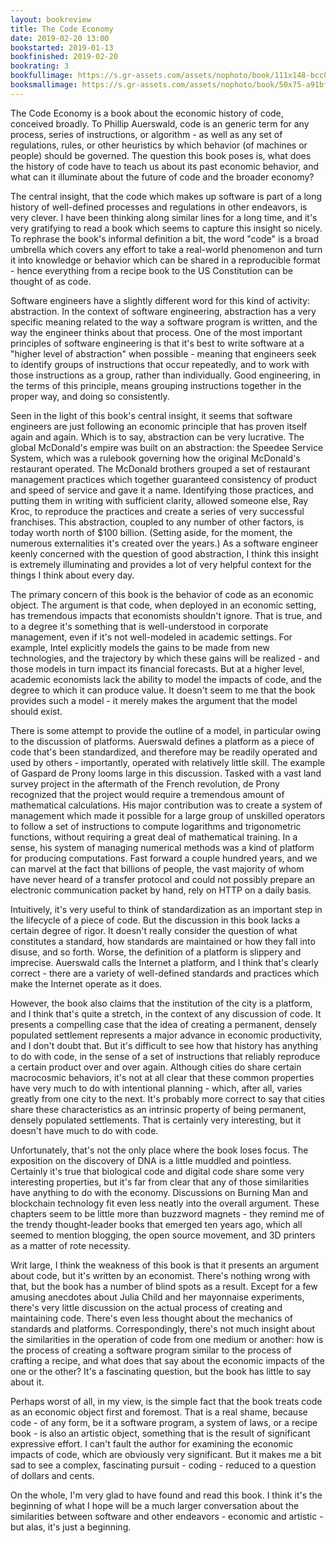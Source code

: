 ```yaml
---
layout: bookreview
title: The Code Economy
date: 2019-02-20 13:00
bookstarted: 2019-01-13
bookfinished: 2019-02-20
bookrating: 3
bookfullimage: https://s.gr-assets.com/assets/nophoto/book/111x148-bcc042a9c91a29c1d680899eff700a03.png
booksmallimage: https://s.gr-assets.com/assets/nophoto/book/50x75-a91bf249278a81aabab721ef782c4a74.png
---
```


The Code Economy is a book about the economic history of code, conceived broadly. To Phillip Auerswald, code is an generic term for any process, series of instructions, or algorithm - as well as any set of regulations, rules, or other heuristics by which behavior (of machines or people) should be governed. The question this book poses is, what does the history of code have to teach us about its past economic behavior, and what can it illuminate about the future of code and the broader economy?



The central insight, that the code which makes up software is part of a long history of well-defined processes and regulations in other endeavors, is very clever. I have been thinking along similar lines for a long time, and it's very gratifying to read a book which seems to capture this insight so nicely. To rephrase the book's informal definition a bit, the word "code" is a broad umbrella which covers any effort to take a real-world phenomenon and turn it into knowledge or behavior which can be shared in a reproducible format - hence everything from a recipe book to the US Constitution can be thought of as code.



Software engineers have a slightly different word for this kind of activity: abstraction. In the context of software engineering, abstraction has a very specific meaning related to the way a software program is written, and the way the engineer thinks about that process. One of the most important principles of software engineering is that it's best to write software at a "higher level of abstraction" when possible - meaning that engineers seek to identify groups of instructions that occur repeatedly, and to work with those instructions as a group, rather than individually. Good engineering, in the terms of this principle, means grouping instructions together in the proper way, and doing so consistently.



Seen in the light of this book's central insight, it seems that software engineers are just following an economic principle that has proven itself again and again. Which is to say, abstraction can be very lucrative. The global McDonald's empire was built on an abstraction: the Speedee Service System, which was a rulebook governing how the original McDonald's restaurant operated. The McDonald brothers grouped a set of restaurant management practices which together guaranteed consistency of product and speed of service and gave it a name. Identifying those practices, and putting them in writing with sufficient clarity, allowed someone else, Ray Kroc, to reproduce the practices and create a series of very successful franchises. This abstraction, coupled to any number of other factors, is today worth north of $100 billion. (Setting aside, for the moment, the numerous externalities it's created over the years.) As a software engineer keenly concerned with the question of good abstraction, I think this insight is extremely illuminating and provides a lot of very helpful context for the things I think about every day.



The primary concern of this book is the behavior of code as an economic object. The argument is that code, when deployed in an economic setting, has tremendous impacts that economists shouldn't ignore. That is true, and to a degree it's something that is well-understood in corporate management, even if it's not well-modeled in academic settings. For example, Intel explicitly models the gains to be made from new technologies, and the trajectory by which these gains will be realized - and those models in turn impact its financial forecasts. But at a higher level, academic economists lack the ability to model the impacts of code, and the degree to which it can produce value. It doesn't seem to me that the book provides such a model - it merely makes the argument that the model should exist.



There is some attempt to provide the outline of a model, in particular owing to the discussion of platforms. Auerswald defines a platform as a piece of code that's been standardized, and therefore may be readily operated and used by others - importantly, operated with relatively little skill. The example of Gaspard de Prony looms large in this discussion. Tasked with a vast land survey project in the aftermath of the French revolution, de Prony recognized that the project would require a tremendous amount of mathematical calculations. His major contribution was to create a system of management which made it possible for a large group of unskilled operators to follow a set of instructions to compute logarithms and trigonometric functions, without requiring a great deal of mathematical training. In a sense, his system of managing numerical methods was a kind of platform for producing computations. Fast forward a couple hundred years, and we can marvel at the fact that billions of people, the vast majority of whom have never heard of a transfer protocol and could not possibly prepare an electronic communication packet by hand, rely on HTTP on a daily basis.



Intuitively, it's very useful to think of standardization as an important step in the lifecycle of a piece of code. But the discussion in this book lacks a certain degree of rigor. It doesn't really consider the question of what constitutes a standard, how standards are maintained or how they fall into disuse, and so forth. Worse, the definition of a platform is slippery and imprecise. Auerswald calls the Internet a platform, and I think that's clearly correct - there are a variety of well-defined standards and practices which make the Internet operate as it does.



However, the book also claims that the institution of the city is a platform, and I think that's quite a stretch, in the context of any discussion of code. It presents a compelling case that the idea of creating a permanent, densely populated settlement represents a major advance in economic productivity, and I don't doubt that. But it's difficult to see how that history has anything to do with code, in the sense of a set of instructions that reliably reproduce a certain product over and over again. Although cities do share certain macrocosmic behaviors, it's not at all clear that these common properties have very much to do with intentional planning - which, after all, varies greatly from one city to the next. It's probably more correct to say that cities share these characteristics as an intrinsic property of being permanent, densely populated settlements. That is certainly very interesting, but it doesn't have much to do with code.



Unfortunately, that's not the only place where the book loses focus. The exposition on the discovery of DNA is a little muddled and pointless. Certainly it's true that biological code and digital code share some very interesting properties, but it's far from clear that any of those similarities have anything to do with the economy. Discussions on Burning Man and blockchain technology fit even less neatly into the overall argument. These chapters seem to be little more than buzzword magnets - they remind me of the trendy thought-leader books that emerged ten years ago, which all seemed to mention blogging, the open source movement, and 3D printers as a matter of rote necessity.



Writ large, I think the weakness of this book is that it presents an argument about code, but it's written by an economist. There's nothing wrong with that, but the book has a number of blind spots as a result. Except for a few amusing anecdotes about Julia Child and her mayonnaise experiments, there's very little discussion on the actual process of creating and maintaining code. There's even less thought about the mechanics of standards and platforms. Correspondingly, there's not much insight about the similarities in the operation of code from one medium or another: how is the process of creating a software program similar to the process of crafting a recipe, and what does that say about the economic impacts of the one or the other? It's a fascinating question, but the book has little to say about it.



Perhaps worst of all, in my view, is the simple fact that the book treats code as an economic object first and foremost. That is a real shame, because code - of any form, be it a software program, a system of laws, or a recipe book - is also an artistic object, something that is the result of significant expressive effort. I can't fault the author for examining the economic impacts of code, which are obviously very significant. But it makes me a bit sad to see a complex, fascinating pursuit - coding - reduced to a question of dollars and cents.



On the whole, I'm very glad to have found and read this book. I think it's the beginning of what I hope will be a much larger conversation about the similarities between software and other endeavors - economic and artistic - but alas, it's just a beginning.